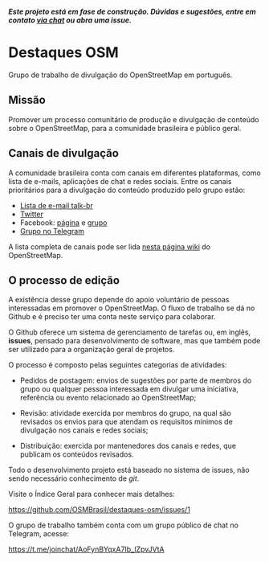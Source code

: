 ***Este projeto está em fase de construção. Dúvidas e sugestões, entre em contato [via chat](https://t.me/joinchat/AoFynBYqxA7Ib_lZpvJVtA) ou abra uma issue.***

# Destaques OSM

Grupo de trabalho de divulgação do OpenStreetMap em português. 

## Missão

Promover um processo comunitário de produção e divulgação de conteúdo sobre o OpenStreetMap, para a comunidade brasileira e público geral.

## Canais de divulgação

A comunidade brasileira conta com canais em diferentes plataformas, como lista de e-mails, aplicações de chat e redes sociais. Entre os canais prioritários para a divulgação do conteúdo produzido pelo grupo estão:

- [Lista de e-mail talk-br](https://lists.openstreetmap.org/listinfo/talk-br)
- [Twitter](https://twitter.com/openstreetmapbr)
- Facebook: [página](https://www.facebook.com/OpenStreetMapBrasil) e [grupo](https://www.facebook.com/groups/osmbrazil)
- [Grupo no Telegram](https://t.me/OSMBrasil_Comunidade)

A lista completa de canais pode ser lida [nesta página wiki](https://wiki.openstreetmap.org/wiki/Pt:Canais_para_contato) do OpenStreetMap.

## O processo de edição

A existência desse grupo depende do apoio voluntário de pessoas interessadas em promover o OpenStreetMap. O fluxo de trabalho se dá no Github e é preciso ter uma conta neste serviço para colaborar.

O Github oferece um sistema de gerenciamento de tarefas ou, em inglês, **issues**, pensado para desenvolvimento de software, mas que também pode ser utilizado para a organização geral de projetos.

O processo é composto pelas seguintes categorias de atividades:

- Pedidos de postagem: envios de sugestões por parte de membros do grupo ou qualquer pessoa interessada em divulgar uma iniciativa, referência ou evento relacionado ao OpenStreetMap;

- Revisão: atividade exercida por membros do grupo, na qual são revisados os envios para que atendam os requisitos mínimos de divulgação nos canais e redes sociais;

- Distribuição: exercida por mantenedores dos canais e redes, que publicam os conteúdos revisados.

Todo o desenvolvimento projeto está baseado no sistema de issues, não sendo necessário conhecimento de *git*.

Visite o Índice Geral para conhecer mais detalhes:

https://github.com/OSMBrasil/destaques-osm/issues/1

O grupo de trabalho também conta com um grupo público de chat no Telegram, acesse:

https://t.me/joinchat/AoFynBYqxA7Ib_lZpvJVtA
